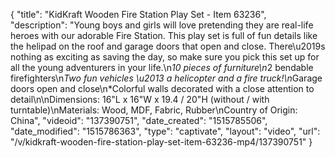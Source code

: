 {
    "title": "KidKraft Wooden Fire Station Play Set - Item 63236",
    "description": "Young boys and girls will love pretending they are real-life heroes with our adorable Fire Station. This play set is full of fun details like the helipad on the roof and garage doors that open and close. There\u2019s nothing as exciting as saving the day, so make sure you pick this set up for all the young adventurers in your life.\n*10 pieces of furniture\n*2 bendable firefighters\n*Two fun vehicles \u2013 a helicopter and a fire truck!\n*Garage doors open and close\n*Colorful walls decorated with a close attention to detail\n\nDimensions: 16\"L x 16\"W x 19.4 \/ 20\"H (without \/ with turntable)\nMaterials: Wood, MDF, Fabric, Rubber\nCountry of Origin: China",
    "videoid": "137390751",
    "date_created": "1515785506",
    "date_modified": "1515786363",
    "type": "captivate",
    "layout": "video",
    "url": "\/v\/kidkraft-wooden-fire-station-play-set-item-63236-mp4\/137390751"
}